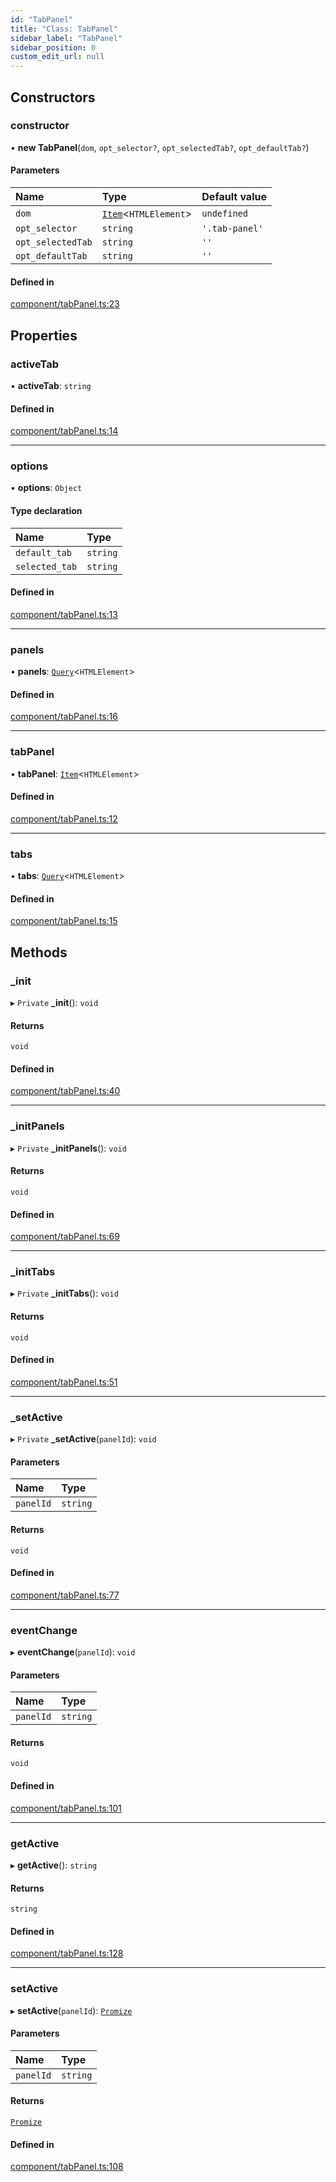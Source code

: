 ```yaml
---
id: "TabPanel"
title: "Class: TabPanel"
sidebar_label: "TabPanel"
sidebar_position: 0
custom_edit_url: null
---
```


## Constructors

### constructor

• **new TabPanel**(`dom`, `opt_selector?`, `opt_selectedTab?`, `opt_defaultTab?`)

#### Parameters

| Name | Type | Default value |
| :------ | :------ | :------ |
| `dom` | [`Item`](Item.md)<`HTMLElement`\> | `undefined` |
| `opt_selector` | `string` | `'.tab-panel'` |
| `opt_selectedTab` | `string` | `''` |
| `opt_defaultTab` | `string` | `''` |

#### Defined in

[component/tabPanel.ts:23](https://github.com/siposdani87/sui-js/blob/0385915/src/component/tabPanel.ts#L23)

## Properties

### activeTab

• **activeTab**: `string`

#### Defined in

[component/tabPanel.ts:14](https://github.com/siposdani87/sui-js/blob/0385915/src/component/tabPanel.ts#L14)

___

### options

• **options**: `Object`

#### Type declaration

| Name | Type |
| :------ | :------ |
| `default_tab` | `string` |
| `selected_tab` | `string` |

#### Defined in

[component/tabPanel.ts:13](https://github.com/siposdani87/sui-js/blob/0385915/src/component/tabPanel.ts#L13)

___

### panels

• **panels**: [`Query`](Query.md)<`HTMLElement`\>

#### Defined in

[component/tabPanel.ts:16](https://github.com/siposdani87/sui-js/blob/0385915/src/component/tabPanel.ts#L16)

___

### tabPanel

• **tabPanel**: [`Item`](Item.md)<`HTMLElement`\>

#### Defined in

[component/tabPanel.ts:12](https://github.com/siposdani87/sui-js/blob/0385915/src/component/tabPanel.ts#L12)

___

### tabs

• **tabs**: [`Query`](Query.md)<`HTMLElement`\>

#### Defined in

[component/tabPanel.ts:15](https://github.com/siposdani87/sui-js/blob/0385915/src/component/tabPanel.ts#L15)

## Methods

### \_init

▸ `Private` **_init**(): `void`

#### Returns

`void`

#### Defined in

[component/tabPanel.ts:40](https://github.com/siposdani87/sui-js/blob/0385915/src/component/tabPanel.ts#L40)

___

### \_initPanels

▸ `Private` **_initPanels**(): `void`

#### Returns

`void`

#### Defined in

[component/tabPanel.ts:69](https://github.com/siposdani87/sui-js/blob/0385915/src/component/tabPanel.ts#L69)

___

### \_initTabs

▸ `Private` **_initTabs**(): `void`

#### Returns

`void`

#### Defined in

[component/tabPanel.ts:51](https://github.com/siposdani87/sui-js/blob/0385915/src/component/tabPanel.ts#L51)

___

### \_setActive

▸ `Private` **_setActive**(`panelId`): `void`

#### Parameters

| Name | Type |
| :------ | :------ |
| `panelId` | `string` |

#### Returns

`void`

#### Defined in

[component/tabPanel.ts:77](https://github.com/siposdani87/sui-js/blob/0385915/src/component/tabPanel.ts#L77)

___

### eventChange

▸ **eventChange**(`panelId`): `void`

#### Parameters

| Name | Type |
| :------ | :------ |
| `panelId` | `string` |

#### Returns

`void`

#### Defined in

[component/tabPanel.ts:101](https://github.com/siposdani87/sui-js/blob/0385915/src/component/tabPanel.ts#L101)

___

### getActive

▸ **getActive**(): `string`

#### Returns

`string`

#### Defined in

[component/tabPanel.ts:128](https://github.com/siposdani87/sui-js/blob/0385915/src/component/tabPanel.ts#L128)

___

### setActive

▸ **setActive**(`panelId`): [`Promize`](Promize.md)

#### Parameters

| Name | Type |
| :------ | :------ |
| `panelId` | `string` |

#### Returns

[`Promize`](Promize.md)

#### Defined in

[component/tabPanel.ts:108](https://github.com/siposdani87/sui-js/blob/0385915/src/component/tabPanel.ts#L108)

